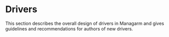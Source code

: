 # Drivers

This section describes the overall design of drivers in Managarm
and gives guidelines and recommendations for authors of new drivers.
